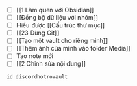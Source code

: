- [ ] [[1 Làm quen với Obsidian]]
- [ ] [[Đồng bộ dữ liệu với nhóm]]
- [ ] Hiểu được [[Cấu trúc thư mục]]
- [ ] [[23 Dùng Git]]
- [ ] [[Tạo một vault cho riêng mình]]
- [ ] [[Thêm ảnh của mình vào folder Media]] 
- [ ] Tạo note mới
- [ ] [[2 Chỉnh sửa nội dung]]
```button
id discordhotrovault
```